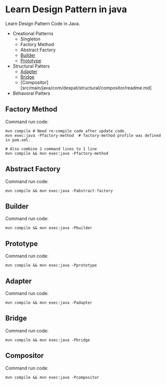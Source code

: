 # Learn Design Pattern in java
Learn Design Pattern Code in Java.

- Creational Patterns
  - Singleton
  - Factory Method
  - Abstract Factory
  - [Builder](src/main/java/com/despat/creational/builder/readme.md)
  - [Prototype](src/main/java/com/despat/creational/prototype/readme.md)
- Structural Patters
  - [Adapter](src/main/java/com/despat/structural/adapter/readme.md)
  - [Bridge](src/main/java/com/despat/structural/bridge/readme.md)
  - [Compositor][src/main/java/com/despat/structural/compositor/readme.md]
- Behavoral Patters

## Factory Method

Command run code:

```shell
mvn compile # Need re-compile code after update code.
mvn exec:java -Pfactory-method  # factory-method profile was defined in pom.xml.

# Also combine 2 command lines to 1 line 
mvn compile && mvn exec:java -Pfactory-method
```
## Abstract Factory

Command run code:

```shell
mvn compile && mvn exec:java -Pabstract-factory
```
## Builder

Command run code:

```shell
mvn compile && mvn exec:java -Pbuilder
```

## Prototype

Command run code:

```shell
mvn compile && mvn exec:java -Pprototype
```

## Adapter

Command run code:

```shell
mvn compile && mvn exec:java -Padapter
```

## Bridge

Command run code:

```shell
mvn compile && mvn exec:java -Pbridge
```

## Compositor

Command run code:

```shell
mvn compile && mvn exec:java -Pcompositor
```

